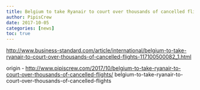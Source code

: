 ```yaml
---
title: Belgium to take Ryanair to court over thousands of cancelled flights
author: PipisCrew
date: 2017-10-05
categories: [news]
toc: true
---
```


http://www.business-standard.com/article/international/belgium-to-take-ryanair-to-court-over-thousands-of-cancelled-flights-117100500082_1.html

origin - http://www.pipiscrew.com/2017/10/belgium-to-take-ryanair-to-court-over-thousands-of-cancelled-flights/ belgium-to-take-ryanair-to-court-over-thousands-of-cancelled-flights